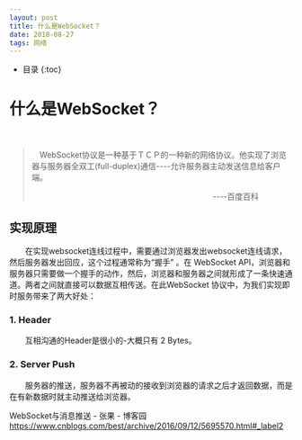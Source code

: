 ```yaml
---
layout: post
title: 什么是WebSocket？
date: 2018-08-27 
tags: 网络   
--- 
```


*  目录
{:toc}

# 什么是WebSocket？ #
　
> 　WebSocket协议是一种基于ＴＣＰ的一种新的网络协议。他实现了浏览器与服务器全双工(full-duplex)通信----允许服务器主动发送信息给客户端。
>
>　　　　　　　　　　　　　　　　　　　　　　　----百度百科

## 实现原理 ##
　　在实现websocket连线过程中，需要通过浏览器发出websocket连线请求，然后服务器发出回应，这个过程通常称为“握手” 。在 WebSocket API，浏览器和服务器只需要做一个握手的动作，然后，浏览器和服务器之间就形成了一条快速通道。两者之间就直接可以数据互相传送。在此WebSocket 协议中，为我们实现即时服务带来了两大好处：
### 1. Header ###
　　互相沟通的Header是很小的-大概只有 2 Bytes。
### 2. Server Push ###
　　服务器的推送，服务器不再被动的接收到浏览器的请求之后才返回数据，而是在有新数据时就主动推送给浏览器。

WebSocket与消息推送 - 张果 - 博客园
https://www.cnblogs.com/best/archive/2016/09/12/5695570.html#_label2